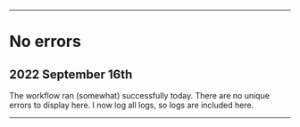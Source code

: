 
***

# No errors

## 2022 September 16th

The workflow ran (somewhat) successfully today. There are no unique errors to display here. I now log all logs, so logs are included here.

***
